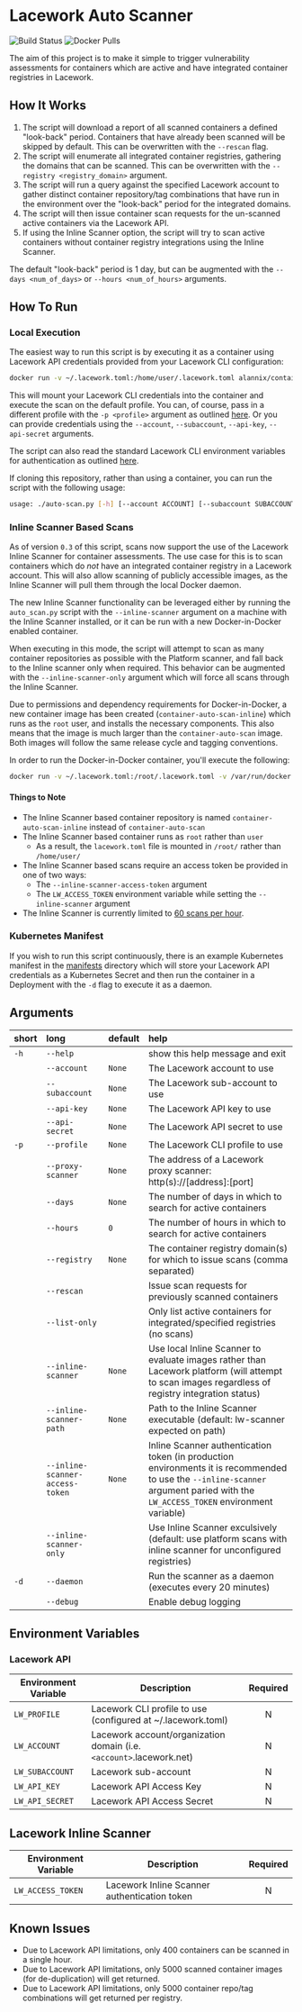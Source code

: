 # Lacework Auto Scanner

![Build Status](https://github.com/lacework-dev/container-auto-scan/actions/workflows/python-test.yml/badge.svg)
![Docker Pulls](https://img.shields.io/docker/pulls/alannix/container-auto-scan)

The aim of this project is to make it simple to trigger vulnerability assessments for containers which are active and have integrated container registries in Lacework.

## How It Works

1. The script will download a report of all scanned containers a defined "look-back" period. Containers that have already been scanned will be skipped by default. This can be overwritten with the `--rescan` flag.
2. The script will enumerate all integrated container registries, gathering the domains that can be scanned. This can be overwritten with the `--registry <registry_domain>` argument.
3. The script will run a query against the specified Lacework account to gather distinct container repository/tag combinations that have run in the environment over the "look-back" period for the integrated domains.
4. The script will then issue container scan requests for the un-scanned active containers via the Lacework API.
5. If using the Inline Scanner option, the script will try to scan active containers without container registry integrations using the Inline Scanner.

The default "look-back" period is 1 day, but can be augmented with the `--days <num_of_days>` or `--hours <num_of_hours>` arguments.

## How To Run

### Local Execution

The easiest way to run this script is by executing it as a container using Lacework API credentials provided from your Lacework CLI configuration:

```bash
docker run -v ~/.lacework.toml:/home/user/.lacework.toml alannix/container-auto-scan
```

This will mount your Lacework CLI credentials into the container and execute the scan on the default profile. You can, of course, pass in a different profile with the `-p <profile>` argument as outlined [here](#user-content-arguments). Or you can provide credentials using the `--account`, `--subaccount`, `--api-key`, `--api-secret` arguments.

The script can also read the standard Lacework CLI environment variables for authentication as outlined [here](#user-content-environment-variables).

If cloning this repository, rather than using a container, you can run the script with the following usage:

```bash
usage: ./auto-scan.py [-h] [--account ACCOUNT] [--subaccount SUBACCOUNT] [--api-key API_KEY] [--api-secret API_SECRET] [-p PROFILE] [--proxy-scanner PROXY_SCANNER] [--days DAYS] [--hours HOURS] [--registry REGISTRY] [--rescan] [--list-only] [--inline-scanner] [--inline-scanner-path INLINE_SCANNER_PATH] [--inline-scanner-access-token INLINE_SCANNER_ACCESS_TOKEN] [--inline-scanner-only] [-d] [--debug]
```

### Inline Scanner Based Scans

As of version `0.3` of this script, scans now support the use of the Lacework Inline Scanner for container assessments. The use case for this is to scan containers which do _not_ have an integrated container registry in a Lacework account. This will also allow scanning of publicly accessible images, as the Inline Scanner will pull them through the local Docker daemon.

The new Inline Scanner functionality can be leveraged either by running the `auto_scan.py` script with the `--inline-scanner` argument on a machine with the Inline Scanner installed, or it can be run with a new Docker-in-Docker enabled container.

When executing in this mode, the script will attempt to scan as many container repositories as possible with the Platform scanner, and fall back to the Inline scanner only when required. This behavior can be augmented with the `--inline-scanner-only` argument which will force all scans through the Inline Scanner.

Due to permissions and dependency requirements for Docker-in-Docker, a new container image has been created (`container-auto-scan-inline`) which runs as the `root` user, and installs the necessary components. This also means that the image is much larger than the `container-auto-scan` image. Both images will follow the same release cycle and tagging conventions.

In order to run the Docker-in-Docker container, you'll execute the following:

```bash
docker run -v ~/.lacework.toml:/root/.lacework.toml -v /var/run/docker.sock:/var/run/docker.sock alannix/container-auto-scan-inline --inline-scanner-access-token <SCANNER_ACCESS_TOKEN_HERE>
```

#### Things to Note

- The Inline Scanner based container repository is named `container-auto-scan-inline` instead of `container-auto-scan`
- The Inline Scanner based container runs as `root` rather than `user`
  - As a result, the `lacework.toml` file is mounted in `/root/` rather than `/home/user/`
- The Inline Scanner based scans require an access token be provided in one of two ways:
  - The `--inline-scanner-access-token` argument
  - The `LW_ACCESS_TOKEN` environment variable while setting the `--inline-scanner` argument
- The Inline Scanner is currently limited to [60 scans per hour](https://docs.lacework.com/integrate-inline-scanner#scanning-quotas).

### Kubernetes Manifest

If you wish to run this script continuously, there is an example Kubernetes manifest in the [manifests](manifests/) directory which will store your Lacework API credentials as a Kubernetes Secret and then run the container in a Deployment with the `-d` flag to execute it as a daemon.

## Arguments

| short | long                            | default | help                                                                                                                                                                             |
| :---- | :------------------------------ | :------ | :------------------------------------------------------------------------------------------------------------------------------------------------------------------------------- |
| `-h`  | `--help`                        |         | show this help message and exit                                                                                                                                                  |
|       | `--account`                     | `None`  | The Lacework account to use                                                                                                                                                      |
|       | `--subaccount`                  | `None`  | The Lacework sub-account to use                                                                                                                                                  |
|       | `--api-key`                     | `None`  | The Lacework API key to use                                                                                                                                                      |
|       | `--api-secret`                  | `None`  | The Lacework API secret to use                                                                                                                                                   |
| `-p`  | `--profile`                     | `None`  | The Lacework CLI profile to use                                                                                                                                                  |
|       | `--proxy-scanner`               | `None`  | The address of a Lacework proxy scanner: http(s)://[address]:[port]                                                                                                              |
|       | `--days`                        | `None`  | The number of days in which to search for active containers                                                                                                                      |
|       | `--hours`                       | `0`     | The number of hours in which to search for active containers                                                                                                                     |
|       | `--registry`                    | `None`  | The container registry domain(s) for which to issue scans (comma separated)                                                                                                      |
|       | `--rescan`                      |         | Issue scan requests for previously scanned containers                                                                                                                            |
|       | `--list-only`                   |         | Only list active containers for integrated/specified registries (no scans)                                                                                                       |
|       | `--inline-scanner`              | `None`  | Use local Inline Scanner to evaluate images rather than Lacework platform (will attempt to scan images regardless of registry integration status)                                |
|       | `--inline-scanner-path`         | `None`  | Path to the Inline Scanner executable (default: lw-scanner expected on path)                                                                                                     |
|       | `--inline-scanner-access-token` | `None`  | Inline Scanner authentication token (in production environments it is recommended to use the `--inline-scanner` argument paried with the `LW_ACCESS_TOKEN` environment variable) |
|       | `--inline-scanner-only`         |         | Use Inline Scanner exculsively (default: use platform scans with inline scanner for unconfigured registries)                                                                     |
| `-d`  | `--daemon`                      |         | Run the scanner as a daemon (executes every 20 minutes)                                                                                                                          |
|       | `--debug`                       |         | Enable debug logging                                                                                                                                                             |

## Environment Variables

### Lacework API

| Environment Variable | Description                                                          | Required |
| -------------------- | -------------------------------------------------------------------- | :------: |
| `LW_PROFILE`         | Lacework CLI profile to use (configured at ~/.lacework.toml)         |    N     |
| `LW_ACCOUNT`         | Lacework account/organization domain (i.e. `<account>`.lacework.net) |    N     |
| `LW_SUBACCOUNT`      | Lacework sub-account                                                 |    N     |
| `LW_API_KEY`         | Lacework API Access Key                                              |    N     |
| `LW_API_SECRET`      | Lacework API Access Secret                                           |    N     |

## Lacework Inline Scanner

| Environment Variable | Description                                  | Required |
| -------------------- | -------------------------------------------- | :------: |
| `LW_ACCESS_TOKEN`    | Lacework Inline Scanner authentication token |    N     |

## Known Issues

- Due to Lacework API limitations, only 400 containers can be scanned in a single hour.
- Due to Lacework API limitations, only 5000 scanned container images (for de-duplication) will get returned.
- Due to Lacework API limitations, only 5000 container repo/tag combinations will get returned per registry.
